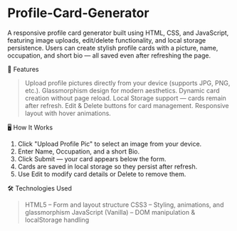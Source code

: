 # Profile-Card-Generator
A responsive profile card generator built using HTML, CSS, and JavaScript, featuring image uploads, edit/delete functionality, and local storage persistence.
Users can create stylish profile cards with a picture, name, occupation, and short bio — all saved even after refreshing the page.

🚀 Features
> Upload profile pictures directly from your device (supports JPG, PNG, etc.).
> Glassmorphism design for modern aesthetics.
> Dynamic card creation without page reload.
> Local Storage support — cards remain after refresh.
> Edit & Delete buttons for card management.
> Responsive layout with hover animations.

🖥️ How It Works
1. Click "Upload Profile Pic" to select an image from your device.
2. Enter Name, Occupation, and a short Bio.
3. Click Submit — your card appears below the form.
4. Cards are saved in local storage so they persist after refresh.
5. Use Edit to modify card details or Delete to remove them.

🛠️ Technologies Used
> HTML5 – Form and layout structure
> CSS3 – Styling, animations, and glassmorphism
> JavaScript (Vanilla) – DOM manipulation & localStorage handling   
